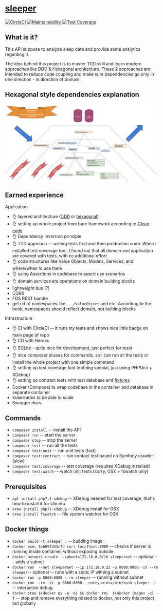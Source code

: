 [sleeper](https://sleeper-prod.herokuapp.com/)
=======

[![CircleCI](https://circleci.com/gh/ibudasov/sleeper.svg?style=svg)](https://circleci.com/gh/ibudasov/sleeper)
[![Maintainability](https://api.codeclimate.com/v1/badges/56879f98704275a90180/maintainability)](https://codeclimate.com/github/ibudasov/sleeper/maintainability)
[![Test Coverage](https://api.codeclimate.com/v1/badges/56879f98704275a90180/test_coverage)](https://codeclimate.com/github/ibudasov/sleeper/test_coverage)

What is it?
-----------

This API suppose to analyze sleep data and provide some analytics regarding it.

The idea behind this project is to master TDD skill and learn modern approaches like DDD & Hexagonal architecture.
These 2 approaches are intended to reduce code coupling and make sure dependencies go only in one direction - in direction of domain.

Hexagonal style dependencies explanation
----------------------------------------

![Dependencies](src/SleeperBundle/Resources/dependencies.png)


Earned experience
-----------------

Application
- 👌 layered architecture ([DDD](https://leanpub.com/ddd-in-php) or [hexagonal](http://www.youtube.com/playlist?list=PLviuozY4UHkkLGVVUbUDSyvcnaVox2cXo))
- 👌 setting up whole project from bare framework according to [Clean code](https://www.amazon.com/Clean-Code-Handbook-Software-Craftsmanship/dp/0132350882)
- 👌 Dependency Inversion principle
- 👌 TDD approach -- writing tests first and then production code. When I installed test coverage tool, I found out that all domain and application are covered with tests, with no additional effort
- 👌 code structures like Value Objects, Models, Services, and where/when to use them
- 👌 using Assertions in codebase to assert use scenarios 
- 👌 domain services are operations on domain building blocks
- lightweight bus (?)
- CQRS
- FOS REST bundle
- get rid of namespaces like `.../ValueObject` and etc. According to the book, namespaces should reflect domain, not building blocks

Infrastructure  
- 👌 CI with CircleCI -- it runs my tests and shows nice little badge on main page of repo
- 👌 CD with Heroku 
- 👌 SQLite - quite nice for development, just perfect for tests
- 👌 nice composer aliases for commands, so I can run all the tests or install the whole project with one simple command
- 👌 setting up test coverage tool (nothing special, just using PHPUnit + XDebug)
- 👌 setting up contract tests with test database and [fixtures](https://github.com/hautelook/AliceBundle)
- Docker (Compose) to wrap codebase in the container and database in separate container
- Kubernetes to be able to scale
- Swagger docs

Commands
--------

- `composer install` -- install the API
- `composer run` -- start the server
- `composer stop` -- stop the server
- `composer test` -- run all the tests
- `composer test:unit` -- run unit tests (fast)
- `composer test:contract` -- run contact test based on Symfony crawler (slow)
- `composer test:coverage` -- test coverage (requires XDebug installed)
- `composer test:watch` -- watch unit tests (sorry, OSX + fswatch only)


Prerequisites
-------------

- `apt install php7.1-xdebug` -- XDebug needed for test coverage, that's how to install it for Ubuntu
- `brew install php71-xdebug` -- XDebug install for OSX
- `brew install fswatch` -- file system watcher for OSX


Docker things
-------------

- `docker build -t sleeper .` -- building image
- `docker exec 5e6097d43c7d curl localhost:8000` -- checks if server is running inside container, without exposing outside
- `docker network create --subnet=172.18.0.0/16 sleepernet` -- optional -- adds a subnet
- `docker run  --net sleepernet --ip 172.18.0.22 -p 8000:8000 -it --rm sleeper`-- optional -- runs with a static IP withing a subnet
- `docker run -p 8000:8000 --rm sleeper` -- running without subnet
- `docker run --rm -it -p 8000:8000 --entrypoint=/bin/bash sleeper -i` -- interactive debug
- `docker stop $(docker ps -a -q) && docker rmi  $(docker images -q) -f` -- stop and remove everything related to docker, not only this project, but globally 